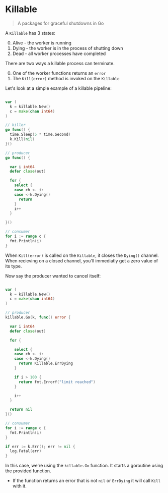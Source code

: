 # Killable

> A packages for graceful shutdowns in Go

A `Killable` has 3 states:

0. Alive - the worker is running
0. Dying - the worker is in the process of shutting down
0. Dead - all worker processes have completed

There are two ways a killable process can terminate.

0. One of the worker functions returns an `error`
0. The `Kill(error)` method is invoked on the `Killable`

Let's look at a simple example of a killable pipeline:

``` go

var (
  k = killable.New()
  c = make(chan int64)
)

// killer
go func() {
  time.Sleep(5 * time.Second)
  k.Kill(nil)
}()

// producer
go func() {

  var i int64
  defer close(out)

  for {
    select {
    case ch <- i:
    case <-k.Dying()
      return
    }
    i++
  }

}()

// consumer
for i := range c {
  fmt.Println(i)
}
```

When `Kill(error)` is called on the `Killable`, it closes the `Dying()` channel.
When recieving on a closed channel, you'll immediatly get a zero value of its type.

Now say the producer wanted to cancel itself:

``` go

var (
  k = killable.New()
  c = make(chan int64)
)

// producer
killable.Go(k, func() error {

  var i int64
  defer close(out)

  for {

    select {
    case ch <- i:
    case <-k.Dying()
      return Killable.ErrDying
    }

    if i > 100 {
      return fmt.Errorf("limit reached")
    }

    i++
  }

  return nil
}()

// consumer
for i := range c {
  fmt.Println(i)
}

if err := k.Err(); err != nil {
  log.Fatal(err)
}
```

In this case, we're using the `killable.Go` function.
It starts a goroutine using the provided function.

* If the function returns an error that is not `nil` or `ErrDying` it will call `Kill` with it.
